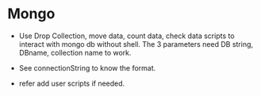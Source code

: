 # Mongo

- Use Drop Collection, move data, count data, check data scripts to interact with mongo db without shell. The 3 parameters need DB string, DBname, collection name to work.

- See connectionString to know the format.

- refer add user scripts if needed.
